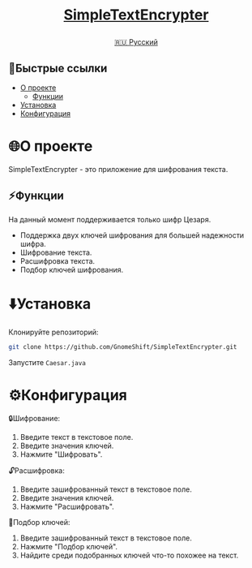 <h1>
<p align="center">
<a href="https://github.com/GnomeShift/SimpleTextEncrypter" target="_blank" rel="noopener noreferrer">SimpleTextEncrypter</a>
</p>
</h1>

<p align="center">
  <a href="README.md">🇷🇺 Русский</a>
</p>

## 🚀Быстрые ссылки
* [О проекте](#о-проекте)
    * [Функции](#функции)
* [Установка](#установка)
* [Конфигурация](#конфигурация)


# 🌐О проекте
SimpleTextEncrypter - это приложение для шифрования текста.

## ⚡Функции
На данный момент поддерживается только шифр Цезаря.
* Поддержка двух ключей шифрования для большей надежности шифра.
* Шифрование текста.
* Расшифровка текста.
* Подбор ключей шифрования.

# ⬇️Установка
Клонируйте репозиторий:
```bash
git clone https://github.com/GnomeShift/SimpleTextEncrypter.git
```
Запустите ```Caesar.java```

# ⚙️Конфигурация
🔒Шифрование:
1. Введите текст в текстовое поле.
2. Введите значения ключей.
3. Нажмите "Шифровать".

🔓Расшифровка:
1. Введите зашифрованный текст в текстовое поле.
2. Введите значения ключей.
3. Нажмите "Расшифровать".

🔑Подбор ключей:
1. Введите зашифрованный текст в текстовое поле.
2. Нажмите "Подбор ключей".
3. Найдите среди подобранных ключей что-то похожее на текст.
